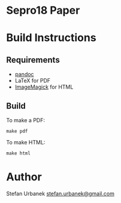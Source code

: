 # Sepro18 Paper


# Build Instructions

## Requirements

- [pandoc](http://pandoc.org)
- LaTeX for PDF
- [ImageMagick](http://www.imagemagick.org/script/index.php) for HTML

## Build

To make a PDF:

```
make pdf
```

To make HTML:

```
make html
```

# Author

Stefan Urbanek stefan.urbanek@gmail.com

